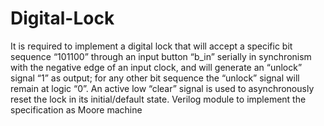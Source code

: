 # Digital-Lock
It is required to implement a digital lock that will accept a specific bit sequence  “101100” through an input button “b_in” serially in synchronism with the negative edge of an input clock, and will generate an “unlock” signal “1” as output; for any other bit sequence the “unlock” signal will remain at logic “0”. An active low “clear” signal is used to asynchronously reset the lock in its initial/default state. Verilog module to implement the specification as Moore machine
